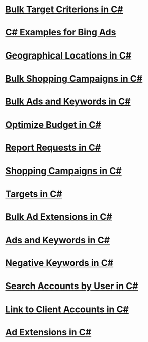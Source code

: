 # [Bulk Target Criterions in C#](bulk-target-criterions-in-csharp.md)
# [C# Examples for Bing Ads](csharp-examples-for-bing-ads.md)
# [Geographical Locations in C#](geographical-locations-in-csharp.md)
# [Bulk Shopping Campaigns in C#](bulk-shopping-campaigns-in-csharp.md)
# [Bulk Ads and Keywords in C#](bulk-ads-and-keywords-in-csharp.md)
# [Optimize Budget in C#](optimize-budget-in-csharp.md)
# [Report Requests in C#](report-requests-in-csharp.md)
# [Shopping Campaigns in C#](shopping-campaigns-in-csharp.md)
# [Targets in C#](targets-in-csharp.md)
# [Bulk Ad Extensions in C#](bulk-ad-extensions-in-csharp.md)
# [Ads and Keywords in C#](ads-and-keywords-in-csharp.md)
# [Negative Keywords in C#](negative-keywords-in-csharp.md)
# [Search Accounts by User in C#](search-accounts-by-user-in-csharp.md)
# [Link to Client Accounts in C#](link-to-client-accounts-in-csharp.md)
# [Ad Extensions in C#](ad-extensions-in-csharp.md)
